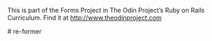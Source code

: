 This is part of the Forms Project in The Odin Project’s Ruby on Rails Curriculum. Find it at http://www.theodinproject.com

#   r e - f o r m e r 
 
 